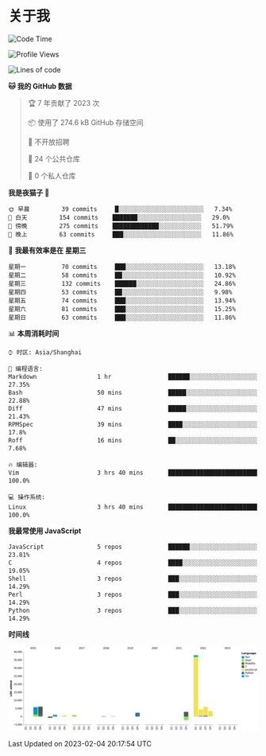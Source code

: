 # 关于我

<!--START_SECTION:waka-->
![Code Time](http://img.shields.io/badge/Code%20Time-725%20hrs%2040%20mins-blue)

![Profile Views](http://img.shields.io/badge/%E4%B8%AA%E4%BA%BA%E8%B5%84%E6%96%99%E8%A7%82%E7%9C%8B%E6%AC%A1%E6%95%B0-0-blue)

![Lines of code](https://img.shields.io/badge/%E4%BB%8E%E3%80%8CHello%20World%E3%80%8D%E8%B5%B7%E6%88%91%E5%B7%B2%E7%BB%8F%E5%86%99%E4%BA%86-70%20Thousand%20%E8%A1%8C%E4%BB%A3%E7%A0%81-blue)

**🐱 我的 GitHub 数据** 

> 🏆 7 年贡献了 2023 次
 > 
> 📦  使用了 274.6 kB GitHub 存储空间 
 > 
> 🚫 不开放招聘
 > 
> 📜 24 个公共仓库 
 > 
> 🔑 0 个私人仓库  
 > 
**我是夜猫子 🦉** 

```text
🌞 早晨         39 commits     █░░░░░░░░░░░░░░░░░░░░░░░░   7.34% 
🌆 白天         154 commits    ███████░░░░░░░░░░░░░░░░░░   29.0% 
🌃 傍晚         275 commits    █████████████░░░░░░░░░░░░   51.79% 
🌙 晚上         63 commits     ███░░░░░░░░░░░░░░░░░░░░░░   11.86%

```
📅 **我最有效率是在 星期三** 

```text
星期一          70 commits     ███░░░░░░░░░░░░░░░░░░░░░░   13.18% 
星期二          58 commits     ██░░░░░░░░░░░░░░░░░░░░░░░   10.92% 
星期三          132 commits    ██████░░░░░░░░░░░░░░░░░░░   24.86% 
星期四          53 commits     ██░░░░░░░░░░░░░░░░░░░░░░░   9.98% 
星期五          74 commits     ███░░░░░░░░░░░░░░░░░░░░░░   13.94% 
星期六          81 commits     ███░░░░░░░░░░░░░░░░░░░░░░   15.25% 
星期日          63 commits     ███░░░░░░░░░░░░░░░░░░░░░░   11.86%

```


📊 **本周消耗时间** 

```text
⌚︎ 时区: Asia/Shanghai

💬 编程语言: 
Markdown                 1 hr                ██████░░░░░░░░░░░░░░░░░░░   27.35% 
Bash                     50 mins             █████░░░░░░░░░░░░░░░░░░░░   22.88% 
Diff                     47 mins             █████░░░░░░░░░░░░░░░░░░░░   21.43% 
RPMSpec                  39 mins             ████░░░░░░░░░░░░░░░░░░░░░   17.8% 
Roff                     16 mins             ██░░░░░░░░░░░░░░░░░░░░░░░   7.68%

🔥 编辑器: 
Vim                      3 hrs 40 mins       █████████████████████████   100.0%

💻 操作系统: 
Linux                    3 hrs 40 mins       █████████████████████████   100.0%

```

**我最常使用 JavaScript** 

```text
JavaScript               5 repos             ██████░░░░░░░░░░░░░░░░░░░   23.81% 
C                        4 repos             ████░░░░░░░░░░░░░░░░░░░░░   19.05% 
Shell                    3 repos             ███░░░░░░░░░░░░░░░░░░░░░░   14.29% 
Perl                     3 repos             ███░░░░░░░░░░░░░░░░░░░░░░   14.29% 
Python                   3 repos             ███░░░░░░░░░░░░░░░░░░░░░░   14.29%

```


**时间线**

![Chart not found](https://raw.githubusercontent.com/Arondight/Arondight/master/charts/bar_graph.png) 


 Last Updated on 2023-02-04 20:17:54 UTC
<!--END_SECTION:waka-->
